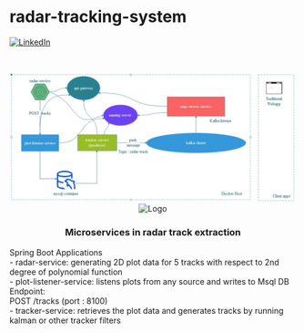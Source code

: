# radar-tracking-system
[linkedin-shield]: https://img.shields.io/badge/-LinkedIn-black.svg?style=flat-square&logo=linkedin&colorB=555
[linkedin-url]: https://linkedin.com/in/boraciner
[![LinkedIn][linkedin-shield]][linkedin-url]



<!-- PROJECT LOGO -->
<br />
<p align="center">
    <img src="assets/sys.jpeg" alt="Logo">
    <img src="https://cdn.pixabay.com/animation/2022/11/13/04/07/04-07-28-574_512.gif" alt="Logo">
    <h3 align="center">Microservices in radar track extraction</h3>
<p>
    Spring Boot Applications
    <br />
-   radar-service: generating 2D plot data for 5 tracks with respect to 2nd degree of polynomial function<br />
-   plot-listener-service: listens plots from any source and writes to Msql DB<br />
Endpoint:<br />
POST /tracks (port : 8100)<br />
-   tracker-service: retrieves the plot data and generates tracks by running kalman or other tracker filters<br />

  </p>
</p>
